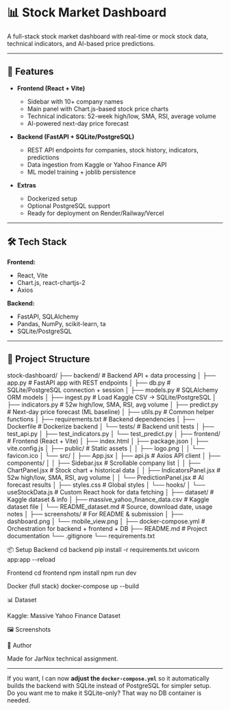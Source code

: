 # 📊 Stock Market Dashboard

A full-stack stock market dashboard with real-time or mock stock data, technical indicators, and AI-based price predictions.

---

## 🚀 Features
- **Frontend (React + Vite)**
  - Sidebar with 10+ company names
  - Main panel with Chart.js-based stock price charts
  - Technical indicators: 52-week high/low, SMA, RSI, average volume
  - AI-powered next-day price forecast

- **Backend (FastAPI + SQLite/PostgreSQL)**
  - REST API endpoints for companies, stock history, indicators, predictions
  - Data ingestion from Kaggle or Yahoo Finance API
  - ML model training + joblib persistence

- **Extras**
  - Dockerized setup
  - Optional PostgreSQL support
  - Ready for deployment on Render/Railway/Vercel

---

## 🛠 Tech Stack
**Frontend:**
- React, Vite
- Chart.js, react-chartjs-2
- Axios

**Backend:**
- FastAPI, SQLAlchemy
- Pandas, NumPy, scikit-learn, ta
- SQLite/PostgreSQL

---

## 📂 Project Structure

stock-dashboard/
├── backend/                                # Backend API + data processing
│   ├── app.py                              # FastAPI app with REST endpoints
│   ├── db.py                               # SQLite/PostgreSQL connection + session
│   ├── models.py                           # SQLAlchemy ORM models
│   ├── ingest.py                           # Load Kaggle CSV -> SQLite/PostgreSQL
│   ├── indicators.py                       # 52w high/low, SMA, RSI, avg volume
│   ├── predict.py                          # Next-day price forecast (ML baseline)
│   ├── utils.py                            # Common helper functions
│   ├── requirements.txt                    # Backend dependencies
│   ├── Dockerfile                          # Dockerize backend
│   └── tests/                              # Backend unit tests
│       ├── test_api.py
│       ├── test_indicators.py
│       └── test_predict.py
│
├── frontend/                               # Frontend (React + Vite)
│   ├── index.html
│   ├── package.json
│   ├── vite.config.js
│   ├── public/                             # Static assets
│   │   ├── logo.png
│   │   └── favicon.ico
│   └── src/
│       ├── App.jsx
│       ├── api.js                          # Axios API client
│       ├── components/
│       │   ├── Sidebar.jsx                 # Scrollable company list
│       │   ├── ChartPanel.jsx              # Stock chart + historical data
│       │   ├── IndicatorsPanel.jsx         # 52w high/low, SMA, RSI, avg volume
│       │   └── PredictionPanel.jsx         # AI forecast results
│       ├── styles.css                      # Global styles
│       └── hooks/
│           └── useStockData.js             # Custom React hook for data fetching
│
├── dataset/                                # Kaggle dataset & info
│   ├── massive_yahoo_finance_data.csv      # Kaggle dataset file
│   └── README_dataset.md                   # Source, download date, usage notes
│
├── screenshots/                            # For README & submission
│   ├── dashboard.png
│   └── mobile_view.png
│
├── docker-compose.yml                      # Orchestration for backend + frontend + DB
├── README.md                               # Project documentation
└── .gitignore
└── requirements.txt

📦 Setup
Backend
cd backend
pip install -r requirements.txt
uvicorn app:app --reload

Frontend
cd frontend
npm install
npm run dev

Docker (full stack)
docker-compose up --build

📊 Dataset

Kaggle: Massive Yahoo Finance Dataset

🖼 Screenshots

📧 Author

Made for JarNox technical assignment.


---

If you want, I can now **adjust the `docker-compose.yml`** so it automatically builds the backend with SQLite instead of PostgreSQL for simpler setup.  
Do you want me to make it SQLite-only? That way no DB container is needed.